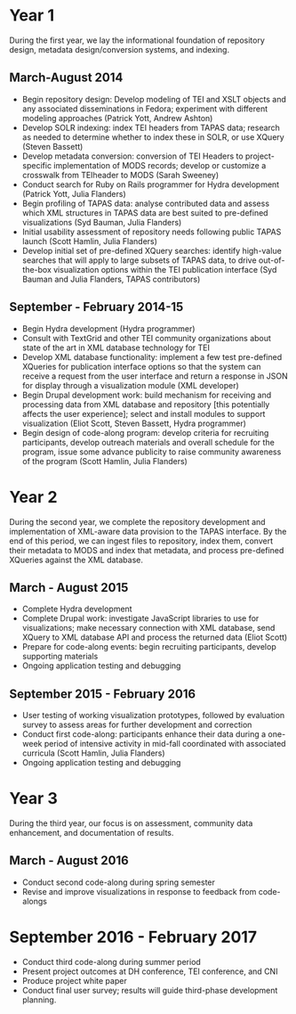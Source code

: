 # Year 1
During the first year, we lay the informational foundation of repository design,
metadata design/conversion systems, and indexing.

## March-August 2014

* Begin repository design: Develop modeling of TEI and XSLT objects and any associated disseminations in Fedora; experiment with different modeling approaches (Patrick Yott, Andrew Ashton)
* Develop SOLR indexing: index TEI headers from TAPAS data; research as needed to determine whether to index these in SOLR, or use XQuery (Steven Bassett)
* Develop metadata conversion: conversion of TEI Headers to project-specific implementation of MODS records; develop or customize a crosswalk from TEIheader to MODS (Sarah Sweeney)
* Conduct search for Ruby on Rails programmer for Hydra development (Patrick Yott, Julia Flanders)
* Begin profiling of TAPAS data: analyse contributed data and assess which XML structures in TAPAS data are best suited to pre-defined visualizations (Syd Bauman, Julia Flanders)
* Initial usability assessment of repository needs following public TAPAS launch (Scott Hamlin, Julia Flanders)
* Develop initial set of pre-defined XQuery searches: identify high-value searches that will apply to large subsets of TAPAS data, to drive out-of-the-box visualization options within the TEI publication interface (Syd Bauman and Julia Flanders, TAPAS contributors)

## September - February 2014-15
* Begin Hydra development (Hydra programmer)
* Consult with TextGrid and other TEI community organizations about state of the art in XML database technology for TEI
* Develop XML database functionality: implement a few test pre-defined XQueries for publication interface options so that the system can receive a request from the user interface and return a response in JSON for display through a visualization module (XML developer)
* Begin Drupal development work: build mechanism for receiving and processing data from XML database and repository [this potentially affects the user experience]; select and install modules to support visualization (Eliot Scott, Steven Bassett, Hydra programmer)
* Begin design of code-along program: develop criteria for recruiting participants, develop outreach materials and overall schedule for the program, issue some advance publicity to raise community awareness of the program (Scott Hamlin, Julia Flanders)

# Year 2
During the second year, we complete the repository development and implementation
of XML-aware data provision to the TAPAS interface. By the end of this period, we can
ingest files to repository, index them, convert their metadata to MODS and index that
metadata, and process pre-defined XQueries against the XML database.
## March - August 2015
* Complete Hydra development 
* Complete Drupal work: investigate JavaScript libraries to use for visualizations; make necessary connection with XML database, send XQuery to XML database API and process the returned data (Eliot Scott)
* Prepare for code-along events: begin recruiting participants, develop supporting materials
* Ongoing application testing and debugging

## September 2015 - February 2016
* User testing of working visualization prototypes, followed by evaluation survey to assess areas for further development and correction
* Conduct first code-along: participants enhance their data during a one-week period of intensive activity in mid-fall coordinated with associated curricula (Scott Hamlin, Julia Flanders)
* Ongoing application testing and debugging

# Year 3
During the third year, our focus is on assessment, community data enhancement, and
documentation of results.

## March - August 2016
* Conduct second code-along during spring semester
* Revise and improve visualizations in response to feedback from code-alongs 

# September 2016 - February 2017
* Conduct third code-along during summer period
* Present project outcomes at DH conference, TEI conference, and CNI 
* Produce project white paper
* Conduct final user survey; results will guide third-phase development planning.


